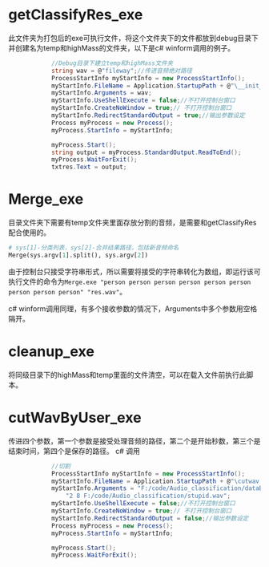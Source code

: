 # getClassifyRes_exe

此文件夹为打包后的exe可执行文件，将这个文件夹下的文件都放到debug目录下并创建名为temp和highMass的文件夹，以下是c# winform调用的例子。

```c#
            //Debug目录下建立temp和highMass文件夹
            string wav = @"fileway";//传进音频绝对路径
            ProcessStartInfo myStartInfo = new ProcessStartInfo();
            myStartInfo.FileName = Application.StartupPath + @"\__init__.exe";
            myStartInfo.Arguments = wav;
            myStartInfo.UseShellExecute = false;//不打开控制台窗口
            myStartInfo.CreateNoWindow = true;// 不打开控制台窗口
            myStartInfo.RedirectStandardOutput = true;//输出参数设定
            Process myProcess = new Process();
            myProcess.StartInfo = myStartInfo;

            myProcess.Start();
            string output = myProcess.StandardOutput.ReadToEnd();
            myProcess.WaitForExit();
            txtres.Text = output;
```



# Merge_exe

目录文件夹下需要有temp文件夹里面存放分割的音频，是需要和getClassifyRes配合使用的。

```python
# sys[1]-分类列表，sys[2]-合并结果路径，包括新音频命名
Merge(sys.argv[1].split(), sys.argv[2])
```

由于控制台只接受字符串形式，所以需要将接受的字符串转化为数组，即运行该可执行文件的命令为`Merge.exe "person person person person person person person person person" "res.wav"`。

c# winform调用同理，有多个接收参数的情况下，Arguments中多个参数用空格隔开。



# cleanup_exe

将同级目录下的highMass和temp里面的文件清空，可以在载入文件前执行此脚本。



# cutWavByUser_exe

传进四个参数，第一个参数是接受处理音频的路径，第二个是开始秒数，第三个是结束时间，第四个是保存的路径。
c# 调用

```c#
            //切割
            ProcessStartInfo myStartInfo = new ProcessStartInfo();
            myStartInfo.FileName = Application.StartupPath + @"\cutwav.exe";
            myStartInfo.Arguments = "F:/code/Audio_classification/dataBase/UrbanSound8K_byclass/person/A2_1.wav " +
                "2 8 F:/code/Audio_classification/stupid.wav";
            myStartInfo.UseShellExecute = false;//不打开控制台窗口
            myStartInfo.CreateNoWindow = true;// 不打开控制台窗口
            myStartInfo.RedirectStandardOutput = false;//输出参数设定
            Process myProcess = new Process();
            myProcess.StartInfo = myStartInfo;

            myProcess.Start();
            myProcess.WaitForExit();
```


